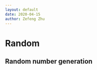 ```yaml
---
layout: default
date: 2020-04-15
author: Zefeng Zhu
---
```


# Random

## Random number generation

